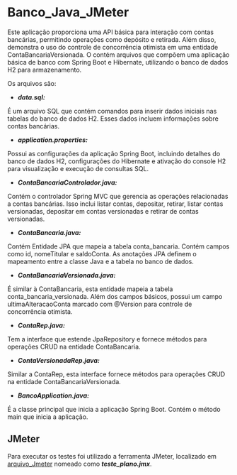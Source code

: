 # Banco_Java_JMeter

Este aplicação proporciona uma API básica para interação com contas bancárias, permitindo operações como depósito e retirada. Além disso, demonstra o uso do controle de concorrência otimista em uma entidade ContaBancariaVersionada. O contém arquivos que compõem uma aplicação básica de banco com Spring Boot e Hibernate, utilizando o banco de dados H2 para armazenamento.

Os arquivos são:

- ***data.sql:***

É um arquivo SQL que contém comandos para inserir dados iniciais nas tabelas do banco de dados H2. Esses dados incluem informações sobre contas bancárias.

- ***application.properties:***

Possui as configurações da aplicação Spring Boot, incluindo detalhes do banco de dados H2, configurações do Hibernate e ativação do console H2 para visualização e execução de consultas SQL.

- ***ContaBancariaControlador.java:***

Contém o controlador Spring MVC que gerencia as operações relacionadas a contas bancárias. Isso inclui listar contas, depositar, retirar, listar contas versionadas, depositar em contas versionadas e retirar de contas versionadas.

- ***ContaBancaria.java:***

Contém Entidade JPA que mapeia a tabela conta_bancaria. Contém campos como id, nomeTitular e saldoConta. As anotações JPA definem o mapeamento entre a classe Java e a tabela no banco de dados.

- ***ContaBancariaVersionada.java:***

É similar à ContaBancaria, esta entidade mapeia a tabela conta_bancaria_versionada. Além dos campos básicos, possui um campo ultimaAlteracaoConta marcado com @Version para controle de concorrência otimista.

- ***ContaRep.java:***

Tem a interface que estende JpaRepository e fornece métodos para operações CRUD na entidade ContaBancaria.

- ***ContaVersionadaRep.java:***

Similar a ContaRep, esta interface fornece métodos para operações CRUD na entidade ContaBancariaVersionada.

- ***BancoApplication.java:***

É a classe principal que inicia a aplicação Spring Boot. Contém o método main que inicia a aplicação.

## JMeter

Para executar os testes foi utilizado a ferramenta JMeter, localizado em [arquivo_Jmeter]([URL](https://github.com/LeticiaSBorges/Banco_Java_JMeter/tree/main/arquivo_Jmeter)https://github.com/LeticiaSBorges/Banco_Java_JMeter/tree/main/arquivo_Jmeter) nomeado como ***teste_plano.jmx***.


